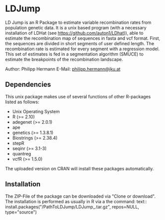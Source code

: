 # LDJump
LD Jump is an R Package to estimate variable recombination rates from population genetic data. 
It is a unix based program (with a necessary installation of LDHat (see <https://github.com/auton1/LDhat>)), able to estimate the recombination map of sequences in fasta and vcf format. 
First, the sequences are divided in short segments of user defined length. The recombination rate is estimated for every segment with a regression model. 
This set of estimates is fed in a segmentation algorithm (SMUCE) to estimate the breakpoints of the recombination landscape.

Author: Philipp Hermann
E-Mail: <philipp.hermann@jku.at>

## Dependencies
This unix package makes use of several functions of other R-packages listed as follows: 

* Unix Operating System
* R (>= 2.10)
* adegenet (>= 2.0.1)
* ape
* genetics (>= 1.3.8.1)
* Biostrings (>= 2.38.4)
* stepR
* seqinr (>= 3.1-3)
* quantreg
* vcfR (>= 1.5.0)

The uploaded version on CRAN will install these packages automatically. 

## Installation
The ZIP-File of the package can be downloaded via "Clone or download". The installation is performed as usually in R via a the command: 
text:: 
install.packages("/PathToLDJump/LDJump_<version>.tar.gz", repos=NULL, type="source")


